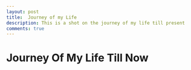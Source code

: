 ```yaml
---
layout: post
title:  Journey of my Life
description: This is a shot on the journey of my life till present
comments: true
---
```

# Journey Of My Life Till Now
